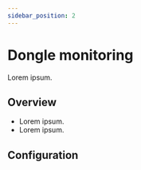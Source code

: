 ```yaml
---
sidebar_position: 2
---
```


# Dongle monitoring

Lorem ipsum.

## Overview

- Lorem ipsum.
- Lorem ipsum.

## Configuration
